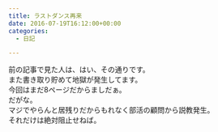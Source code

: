 ```yaml
---
title: ラストダンス再来
date: 2016-07-19T16:12:00+00:00
categories:
  - 日記

---
```

前の記事で見た人は、はい、その通りです。  
また書き取り貯めて地獄が発生してます。  
今回はまだ8ページだからましだぁ。  
だがな。  
マジでやらんと居残りだからもれなく部活の顧問から説教発生。  
それだけは絶対阻止せねば。